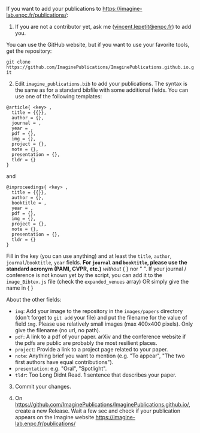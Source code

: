 If you want to add your publications to https://imagine-lab.enpc.fr/publications/:

1. If you are not a contributor yet, ask me (vincent.lepetit@enpc.fr) to add you. 

You can use the GitHub website, but if you want to use your favorite tools, get the repository:

`git clone https://github.com/ImaginePublications/ImaginePublications.github.io.git`

2. Edit `imagine_publications.bib` to add your publications. The syntax is the same as for a standard bibfile with some additional fields.  You can use one of the following templates:
```
@article{ <key> ,
  title = {{}},
  author = {},
  journal = ,
  year = ,
  pdf = {},
  img = {},
  project = {},
  note = {},
  presentation = {},
  tldr = {}
}
```
and
```
@inproceedings{ <key> ,
  title = {{}},
  author = {},
  booktitle = ,
  year = ,
  pdf = {}, 
  img = {},
  project = {},
  note = {},
  presentation = {},
  tldr = {}
}
```

Fill in the key (you can use anything) and at least the `title`, `author`, `journal`/`booktitle`, `year` fields. 
**For `journal` and `booktitle`, please use the standard acronym (PAMI, CVPR, etc.)** *without* { } nor " ". If your journal / conference is not known yet by the script, you can add it to the `image_Bibtex.js` file (check the `expanded_venues` array) OR simply give the name in { }

About the other fields:
- `img`:  Add your image to the repository in the `images/papers` directory (don't forget to `git add` your file) and put the filename for the value of field `img`. Please use relatively small images (max 400x400 pixels). Only give the filename (no url, no path).
- `pdf`: A link to a pdf of your paper. arXiv and the conference website if the pdfs are public are probably the most resilient places.
- `project`: Provide a link to a project page related to your paper.
- `note`: Anything brief you want to mention (e.g. "To appear", "The two first authors have equal contributions").
- `presentation`: e.g. "Oral", "Spotlight".
- `tldr`: Too Long Didnt Read.  1 sentence that describes your paper.

3. Commit your changes.

4. On https://github.com/ImaginePublications/ImaginePublications.github.io/, create a new Release.  Wait a few sec and check if your publication appears on the Imagine website https://imagine-lab.enpc.fr/publications/

